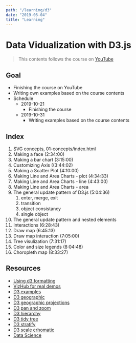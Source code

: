 ```yaml
---
path: "/learning/d3"
date: "2019-05-04"
title: "Learning"
---
```


# Data Vidualization with D3.js

> This contents follows the course on [YouTube](https://www.youtube.com/watch?v=_8V5o2UHG0E)

## Goal

- Finishing the course on YouTube
- Writing own examples based on the course contents
- Schedule
  - 2019-10-21
    - Finishing the course
  - 2019-10-31
    - Writing examples based on the course contents

## Index

1. SVG concepts, 01-concepts/index.html
2. Making a face (2:34:00)
3. Making a bar chart (3:15:00)
4. Customizing Axis ((3:44:02)
5. Making a Scatter Plot (4:10:00)
6. Making Line and Area Charts - plot (4:34:33)
7. Making Line and Area Charts - line (4:43:00)
8. Making Line and Area Charts - area
9. The general update pattern of D3.js (5:04:36)
   1. enter, merge, exit
   2. transition
   3. object consistancy
   4. single object
10. The general update pattern and nested elements
11. Interactions (6:28:43)
12. Draw map (6:45:13)
13. Draw map interaction (7:05:00)
14. Tree visulization (7:31:17)
15. Color and size legends (8:04:48)
16. Choropleth map (8:33:27)

## Resources

- [Using d3 formatting](http://bl.ocks.org/zanarmstrong/05c1e95bf7aa16c4768e)
- [VizHub for real demos](https://vizhub.com/)
- [D3 examples](https://blockbuilder.org/search)
- [D3 geographic](https://github.com/d3/d3-geo)
- [D3 geographic projections](https://github.com/d3/d3-geo-projection)
- [D3 pan and zoom](https://github.com/d3/d3-zoom)
- [D3 hierarchy](https://github.com/d3/d3-hierarchy)
- [D3 tidy tree](https://observablehq.com/@d3/tidy-tree)
- [D3 stratify](https://observablehq.com/@d3/d3-stratify)
- [D3 scale crhomatic](https://github.com/d3/d3-scale-chromatic)
- [Data Science](https://blog.exploratory.io/)
